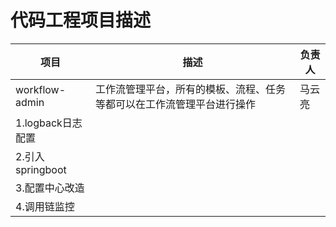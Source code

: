 代码工程项目描述 
=============
|  项目 | 描述  |  负责人 |
| ------------ | ------------ | ------------ |
| workflow-admin    | 工作流管理平台，所有的模板、流程、任务等都可以在工作流管理平台进行操作 |  马云亮  |
|1.logback日志配置|
|2.引入springboot|
|3.配置中心改造|
|4.调用链监控|
